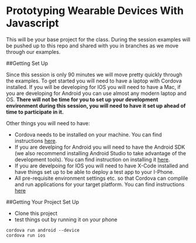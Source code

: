 Prototyping Wearable Devices With Javascript
==============

This will be your base project for the class.  During the session examples will be pushed up to this repo and shared with you in branches as we move through our examples.

##Getting Set Up

Since this session is only 90 minutes we will move pretty quickly through the examples.  To get started you will need to have a laptop with Cordova installed.  If you will be developing for IOS you will need to have a Mac,  if you are developing for Android you can use almost any modern laptop and OS.  **There will not be time for you to set up your development environment during this session,  you will need to have it set up ahead of time to participate in it.**

Other things you will need to have:

* Cordova needs to be installed on your machine.  You can find instructions [here](https://cordova.apache.org/docs/en/latest/guide/cli/#installing-the-cordova-cli).
* If you are develping for Android you will need to have the Android SDK (we also recommend installing Android Studio to take advantage of the development tools).  You can find instruction on installing it [here](https://developer.android.com/studio/install.html).
* If you are develpoing for IOS you will need to have X-Code installed and have things set up to be able to deploy a test app to your I-Phone.
* All pre-requisite environment settings etc. so that Cordova can complile and run applications for your target platform.  You can find instructions [here](https://cordova.apache.org/docs/en/latest/guide/cli/#install-pre-requisites-for-building)

##Getting Your Project Set Up

* Clone this project
* test things out by running it on your phone
```
cordova run android --device
cordova run ios
```